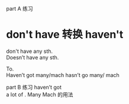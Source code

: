 part A 练习

# don't have 转换 haven't

don't have any sth.  
Doesn’t have any sth.

To.  
Haven’t got many/mach
hasn’t go many/ mach

part B 练习
haven’t got  
a lot of .
Many Mach 的用法

